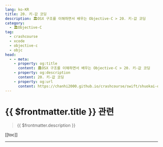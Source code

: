 ```yaml
---
lang: ko-KR
title: 20. 키-값 코딩
description: 🏛OSX 구조를 이해하면서 배우는 Objective-C > 20. 키-값 코딩
category:
  - 🏛Objective-C
tag: 
  - crashcourse
  - xcode
  - objective-c
  - objc
head:
  - - meta:
    - property: og:title
      content: 🏛OSX 구조를 이해하면서 배우는 Objective-C > 20. 키-값 코딩
    - property: og:description
      content: 20. 키-값 코딩
    - property: og:url
      content: https://chanhi2000.github.io/crashcourse/swift/shuokai-objc/20.html
---
```


# {{ $frontmatter.title }} 관련

> {{ $frontmatter.description }}

[[toc]]

---

<TagLinks />